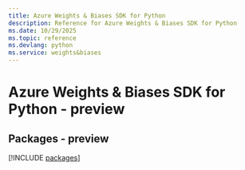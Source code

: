 ```yaml
---
title: Azure Weights & Biases SDK for Python
description: Reference for Azure Weights & Biases SDK for Python
ms.date: 10/29/2025
ms.topic: reference
ms.devlang: python
ms.service: weights&biases
---
```

# Azure Weights & Biases SDK for Python - preview
## Packages - preview
[!INCLUDE [packages](weights-&-biases-index.md)]